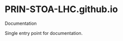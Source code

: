 PRIN-STOA-LHC.github.io
=======================

Documentation

Single entry point for documentation.
